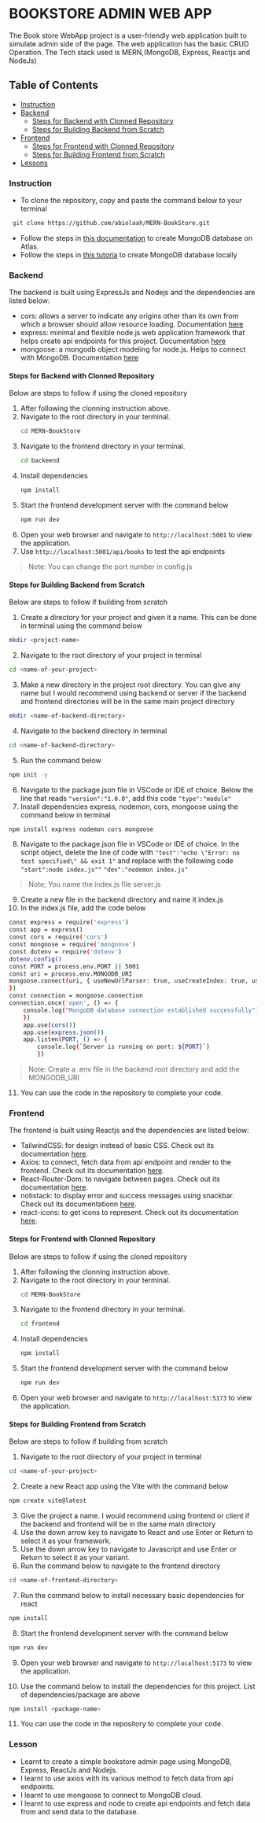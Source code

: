 # BOOKSTORE ADMIN WEB APP

The Book store WebApp project is a user-friendly web application built to simulate admin side of the page. The web application has the basic CRUD Operation. The Tech stack used is MERN,(MongoDB, Express, Reactjs and NodeJs)

## Table of Contents
- [Instruction](#instruction)
- [Backend](#backend)
    - [Steps for Backend with Clonned Repository](#steps-for-backend-with-clonned-repository)
    - [Steps for Building Backend from Scratch](#steps-for-building-backend-from-scratch)
- [Frontend](#frontend)
    - [Steps for Frontend with Clonned Repository](#steps-for-frontend-with-clonned-repository)
    - [Steps for Building Frontend from Scratch](#steps-for-building-frontend-from-scratch)
- [Lessons](#lesson)

### Instruction
- To clone the repository, copy and paste the command below to your terminal
```sh
 git clone https://github.com/abiolaah/MERN-BookStore.git
```
- Follow the steps in [this documentation](https://www.mongodb.com/docs/atlas/getting-started/) to create MongoDB database on Atlas.
- Follow the steps in [this tutoria](https://medium.com/create-a-clocking-in-system-on-react/creating-a-local-mongodb-database-and-insert-a-document-c6a4a2102a22) to create MongoDB database locally
### Backend
The backend is built using ExpressJs and Nodejs and the dependencies are listed below:
- cors:  allows a server to indicate any origins other than its own from which a browser should allow resource loading. Documentation [here](https://developer.mozilla.org/en-US/docs/Web/HTTP/CORS)
- express: minimal and flexible node.js web application framework that helps create api endpoints for this project. Documentation [here](https://expressjs.com/)
- mongoose: a mongodb object modeling for node.js. Helps to connect with MongoDB. Documentation [here](https://mongoosejs.com/)
#### Steps for Backend with Clonned Repository
Below are steps to follow if using the cloned repository
1. After following the clonning instruction above.
2. Navigate to the root directory in your terminal.
    ```sh
    cd MERN-BookStore
    ```
3. Navigate to the frontend directory in your terminal.
    ```sh
    cd backeend
    ```
4. Install dependencies
    ```sh
    npm install
    ```
5. Start the frontend development server with the command below
    ```sh
    npm run dev
    ```
5. Open your web browser and navigate to ```http://localhost:5001``` to view the application.
6. Use ```http://localhost:5001/api/books``` to test the api endpoints
>Note: You can change the port number in config.js

#### Steps for Building Backend from Scratch
Below are steps to follow if building from scratch
1. Create a directory for your project and given it a name. This can be done in terminal using the command below
```sh
mkdir <project-name>
```
2. Navigate to the root directory of your project in terminal
```sh
cd <name-of-your-project>
```
3. Make a new directory in the project root directory. You can give any name but I would recommend using backend or server if the backend and frontend directories will be in the same main project directory
```sh
mkdir <name-of-backend-directory>
``` 
4. Navigate to the backend directory in terminal
```sh
cd <name-of-backend-directory>
```
5. Run the command below
```sh
npm init -y
```
6. Navigate to the package.json file in VSCode or IDE of choice. Below the line that reads `"version":"1.0.0"`, add this code `"type":"module"`
7. Install dependencies express, nodemon, cors, mongoose using the command below in terminal
```sh
npm install express nodemon cors mongoose
```
8.  Navigate to the package.json file in VSCode or IDE of choice. In the script object, delete the line of code with `"test":"echo \"Error: no test specified\" && exit 1"` and replace with the following code
`"start":node index.js""`
`"dev":"nodemon index.js"`
>Note; You name the index.js file server.js
9. Create a new file in the backend directory and name it index.js
10. In the index.js file, add the code below
```sh
const express = require('express')
const app = express()
const cors = require('cors')
const mongoose = require('mongoose')
const dotenv = require('dotenv')
dotenv.config()
const PORT = process.env.PORT || 5001
const uri = process.env.MONGODB_URI
mongoose.connect(uri, { useNewUrlParser: true, useCreateIndex: true, useUnifiedTopology: true
})
const connection = mongoose.connection
connection.once('open', () => {
    console.log("MongoDB database connection established successfully")
    })
    app.use(cors())
    app.use(express.json())
    app.listen(PORT, () => {
        console.log(`Server is running on port: ${PORT}`)
        })
```
>Note: Create a .env file in the backend root directory and add the MONGODB_URI
11. You can use the code in the repository to complete your code.


### Frontend
The frontend is built using Reactjs and the dependencies are listed below:
- TailwindCSS: for design instead of basic CSS. Check out its documentation [here](https://tailwindcss.com/docs/installation).
- Axios: to connect, fetch data from api endpoint and render to the frontend. Check out its documentation [here](https://axios-http.com/docs/intro).
- React-Router-Dom: to navigate between pages. Check out its documentation [here](https://www.npmjs.com/package/react-router-dom).
- notistack: to display error and success messages using snackbar. Check out its documentationn [here](https://notistack.com/getting-started).
- react-icons: to get icons to represent. Check out its documentation [here](https://react-icons.github.io/react-icons/).

#### Steps for Frontend with Clonned Repository
Below are steps to follow if using the cloned repository
1. After following the clonning instruction above.
2. Navigate to the root directory in your terminal.
    ```sh
    cd MERN-BookStore
    ```
3. Navigate to the frontend directory in your terminal.
    ```sh
    cd frontend
    ```
4. Install dependencies
    ```sh
    npm install
    ```
5. Start the frontend development server with the command below
    ```sh
    npm run dev
    ```
5. Open your web browser and navigate to ```http://localhost:5173``` to view the application.

#### Steps for Building Frontend from Scratch
Below are steps to follow if building from scratch
1. Navigate to the root directory of your project in terminal
```sh
cd <name-of-your-project>
```
2. Create a new React app using the Vite with the command below
```sh
npm create vite@latest
```
3. Give the project a name. I would recommend using frontend or client if the backend and frontend will be in the same main directory
4. Use the down arrow key to navigate to React and use Enter or Return to select it as your framework.
5. Use the down arrow key to navigate to Javascript and use Enter or Return to select it as your variant.
6. Run the command below to navigate to the frontend directory
```sh
cd <name-of-frontend-directory>
```
7. Run the command below to install necessary basic dependencies for react
```sh
npm install
```
8. Start the frontend development server with the command below
```sh
npm run dev
```
9. Open your web browser and navigate to ```http://localhost:5173``` to view the application.

10. Use the command below to install the dependencies for this project. List of dependencies/package are above
```sh
npm install <package-name>
```
11. You can use the code in the repository to complete your code.

### Lesson
- Learnt to create a simple bookstore admin page using MongoDB, Express, ReactJs and Nodejs. 
- I learnt to use axios with its various method to fetch data from api endpoints.
- I learnt to use mongoose to connect to MongoDB cloud.
- I learnt to use express and node to create api endpoints and fetch data from and send data to the database.